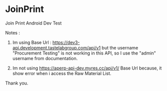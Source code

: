 # JoinPrint
Join Print Android Dev Test

Notes :
1. Im using Base Url : https://dev3-api.development.tastelabgroup.com/api/v1 but the username "Procurement Testing" is not working in this API, so I use the "admin" username from      	 documentation.

2. Im not using https://aperp-api-dev.myres.cc/api/v1/ Base Url because, it show error when i access the Raw Material List.

Thank you.
